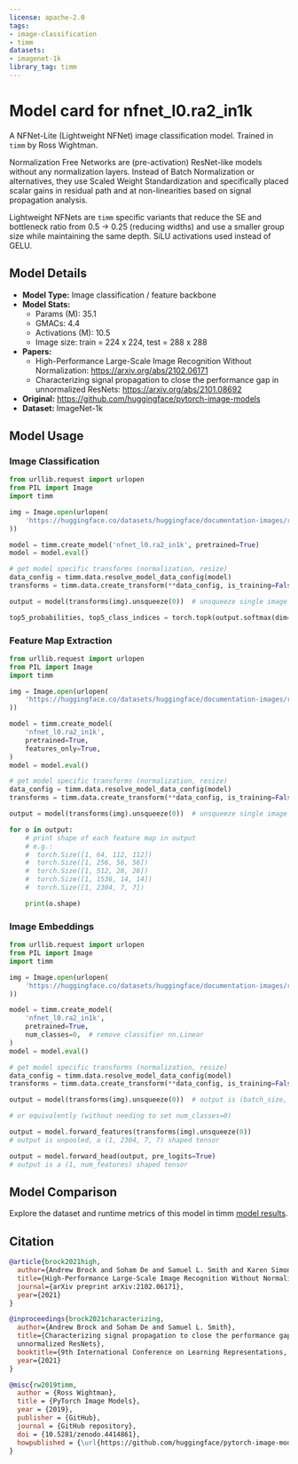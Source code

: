 ```yaml
---
license: apache-2.0
tags:
- image-classification
- timm
datasets:
- imagenet-1k
library_tag: timm
---
```

# Model card for nfnet_l0.ra2_in1k

A NFNet-Lite (Lightweight NFNet) image classification model. Trained in `timm` by Ross Wightman.

Normalization Free Networks are (pre-activation) ResNet-like models without any normalization layers. Instead of Batch Normalization or alternatives, they use Scaled Weight Standardization and specifically placed scalar gains in residual path and at non-linearities based on signal propagation analysis.

Lightweight NFNets are `timm` specific variants that reduce the SE and bottleneck ratio from 0.5 -> 0.25 (reducing widths) and use a smaller group size while maintaining the same depth. SiLU activations used instead of GELU.



## Model Details
- **Model Type:** Image classification / feature backbone
- **Model Stats:**
  - Params (M): 35.1
  - GMACs: 4.4
  - Activations (M): 10.5
  - Image size: train = 224 x 224, test = 288 x 288
- **Papers:**
  - High-Performance Large-Scale Image Recognition Without Normalization: https://arxiv.org/abs/2102.06171
  - Characterizing signal propagation to close the performance gap in unnormalized ResNets: https://arxiv.org/abs/2101.08692
- **Original:** https://github.com/huggingface/pytorch-image-models
- **Dataset:** ImageNet-1k

## Model Usage
### Image Classification
```python
from urllib.request import urlopen
from PIL import Image
import timm

img = Image.open(urlopen(
    'https://huggingface.co/datasets/huggingface/documentation-images/resolve/main/beignets-task-guide.png'
))

model = timm.create_model('nfnet_l0.ra2_in1k', pretrained=True)
model = model.eval()

# get model specific transforms (normalization, resize)
data_config = timm.data.resolve_model_data_config(model)
transforms = timm.data.create_transform(**data_config, is_training=False)

output = model(transforms(img).unsqueeze(0))  # unsqueeze single image into batch of 1

top5_probabilities, top5_class_indices = torch.topk(output.softmax(dim=1) * 100, k=5)
```

### Feature Map Extraction
```python
from urllib.request import urlopen
from PIL import Image
import timm

img = Image.open(urlopen(
    'https://huggingface.co/datasets/huggingface/documentation-images/resolve/main/beignets-task-guide.png'
))

model = timm.create_model(
    'nfnet_l0.ra2_in1k',
    pretrained=True,
    features_only=True,
)
model = model.eval()

# get model specific transforms (normalization, resize)
data_config = timm.data.resolve_model_data_config(model)
transforms = timm.data.create_transform(**data_config, is_training=False)

output = model(transforms(img).unsqueeze(0))  # unsqueeze single image into batch of 1

for o in output:
    # print shape of each feature map in output
    # e.g.:
    #  torch.Size([1, 64, 112, 112])
    #  torch.Size([1, 256, 56, 56])
    #  torch.Size([1, 512, 28, 28])
    #  torch.Size([1, 1536, 14, 14])
    #  torch.Size([1, 2304, 7, 7])

    print(o.shape)
```

### Image Embeddings
```python
from urllib.request import urlopen
from PIL import Image
import timm

img = Image.open(urlopen(
    'https://huggingface.co/datasets/huggingface/documentation-images/resolve/main/beignets-task-guide.png'
))

model = timm.create_model(
    'nfnet_l0.ra2_in1k',
    pretrained=True,
    num_classes=0,  # remove classifier nn.Linear
)
model = model.eval()

# get model specific transforms (normalization, resize)
data_config = timm.data.resolve_model_data_config(model)
transforms = timm.data.create_transform(**data_config, is_training=False)

output = model(transforms(img).unsqueeze(0))  # output is (batch_size, num_features) shaped tensor

# or equivalently (without needing to set num_classes=0)

output = model.forward_features(transforms(img).unsqueeze(0))
# output is unpooled, a (1, 2304, 7, 7) shaped tensor

output = model.forward_head(output, pre_logits=True)
# output is a (1, num_features) shaped tensor
```

## Model Comparison
Explore the dataset and runtime metrics of this model in timm [model results](https://github.com/huggingface/pytorch-image-models/tree/main/results).


## Citation
```bibtex
@article{brock2021high,
  author={Andrew Brock and Soham De and Samuel L. Smith and Karen Simonyan},
  title={High-Performance Large-Scale Image Recognition Without Normalization},
  journal={arXiv preprint arXiv:2102.06171},
  year={2021}
}
```
```bibtex
@inproceedings{brock2021characterizing,
  author={Andrew Brock and Soham De and Samuel L. Smith},
  title={Characterizing signal propagation to close the performance gap in
  unnormalized ResNets},
  booktitle={9th International Conference on Learning Representations, {ICLR}},
  year={2021}
}
```
```bibtex
@misc{rw2019timm,
  author = {Ross Wightman},
  title = {PyTorch Image Models},
  year = {2019},
  publisher = {GitHub},
  journal = {GitHub repository},
  doi = {10.5281/zenodo.4414861},
  howpublished = {\url{https://github.com/huggingface/pytorch-image-models}}
}
```
